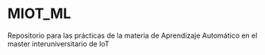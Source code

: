 # MIOT_ML
Repositorio para las prácticas de la materia de Aprendizaje Automático en el master interuniversitario de IoT
